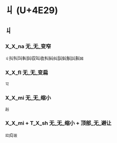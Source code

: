 # 丩 (U+4E29)

## 丩

### X_X_na 无_无_变窄
`丩`㧃㸨㺩䡂䤛収叫收朻糾纠舏虯觓訆鼼`嘂`

### X_X_fl 无_无_变扁
`㔿`

### X_X_mi 无_无_缩小 
`赳`

### X_X_mi + T_X_sh 无_无_缩小 + 顶部_无_避让
`䆗`㽱`荍`